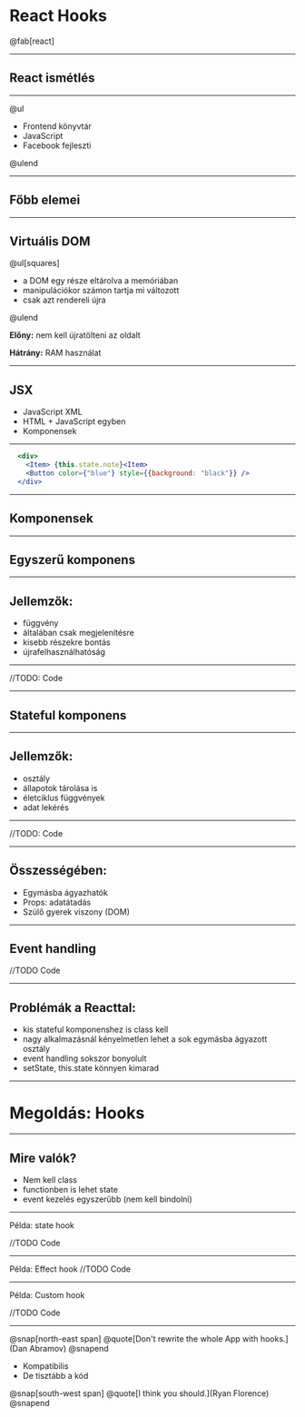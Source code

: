 
# React Hooks

@fab[react]

---

## React ismétlés

---

@ul

- Frontend könyvtár
- JavaScript
- Facebook fejleszti

@ulend

---

## Főbb elemei

---

## Virtuális DOM

@ul[squares]

- a DOM egy része eltárolva a memóriában
- manipulációkor számon tartja mi változott
- csak azt rendereli újra

@ulend

**Előny:** nem kell újratölteni az oldalt

**Hátrány:** RAM használat

---

## JSX

- JavaScript XML
- HTML + JavaScript egyben
- Komponensek

---

```jsx
  <div>
    <Item> {this.state.note}<Item>
    <Button color={"blue"} style={{background: "black"}} />
  </div>
```

---

  ## Komponensek

---

  ## Egyszerű komponens

---

  ## Jellemzők:
  - függvény
  - általában csak megjelenítésre
  - kisebb részekre bontás
  - újrafelhasználhatóság

---

//TODO: Code

---

  ## Stateful komponens


---

  ## Jellemzők:
  - osztály
  - állapotok tárolása is
  - életciklus függvények
  - adat lekérés

---

  //TODO: Code

---

  ## Összességében:

  - Egymásba ágyazhatók
  - Props: adatátadás
  - Szülő gyerek viszony (DOM)

---

  ## Event handling

  //TODO Code

---

## Problémák a Reacttal:

  - kis stateful komponenshez is class kell
  - nagy alkalmazásnál kényelmetlen lehet a sok egymásba ágyazott osztály
  - event handling sokszor bonyolult
  - setState, this.state könnyen kimarad

---

# Megoldás: Hooks

---

  ## Mire valók?

  - Nem kell class
  - functionben is lehet state
  - event kezelés egyszerűbb (nem kell bindolni)

---

  Példa: state hook

  //TODO Code

---

  Példa: Effect hook
  //TODO Code

---

Példa: Custom hook

//TODO Code

---

@snap[north-east span]
@quote[Don't rewrite the whole App with hooks.](Dan Abramov)
@snapend

- Kompatibilis
- De tisztább a kód

@snap[south-west span]
@quote[I think you should.](Ryan Florence)
@snapend
